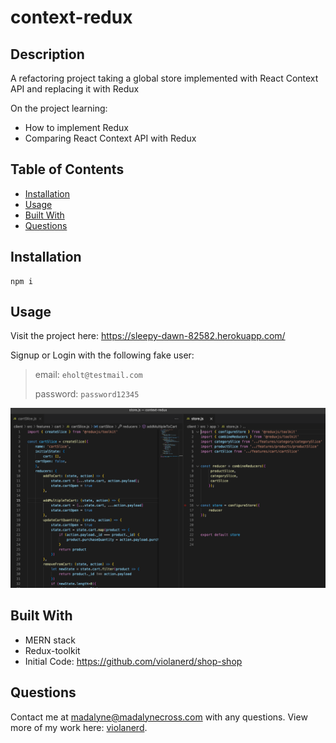 # context-redux

## Description 
A refactoring project taking a global store implemented with React Context API and replacing it with Redux

On the project learning: 
* How to implement Redux
* Comparing React Context API with Redux 


## Table of Contents
* [Installation](#installation)
* [Usage](#usage)
* [Built With](#built-with)
* [Questions](#questions)

## Installation
~~~
npm i
~~~
## Usage

Visit the project here: https://sleepy-dawn-82582.herokuapp.com/

Signup or Login with the following fake user:
> email: `eholt@testmail.com`
>
> password: `password12345`


![](./Redux.png)

## Built With
* MERN stack
* Redux-toolkit
* Initial Code: https://github.com/violanerd/shop-shop


## Questions

Contact me at madalyne@madalynecross.com with any questions. View more of my work here: [violanerd](https://github.com/violanerd).